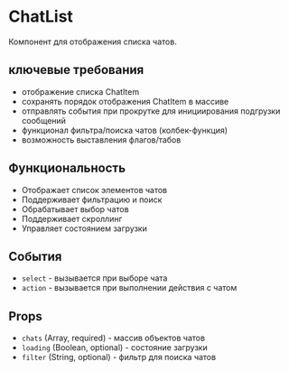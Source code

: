 # ChatList

Компонент для отображения списка чатов.

## ключевые требования

- отображение списка ChatItem
- сохранять порядок отображения ChatItem в массиве
- отправлять события при прокрутке для инициирования подгрузки сообщений
- функционал фильтра/поиска чатов (колбек-функция)
- возможность выставления флагов/табов


## Функциональность

- Отображает список элементов чатов
- Поддерживает фильтрацию и поиск
- Обрабатывает выбор чатов
- Поддерживает скроллинг
- Управляет состоянием загрузки

## События

- `select` - вызывается при выборе чата
- `action` - вызывается при выполнении действия с чатом

## Props

- `chats` (Array, required) - массив объектов чатов
- `loading` (Boolean, optional) - состояние загрузки
- `filter` (String, optional) - фильтр для поиска чатов
